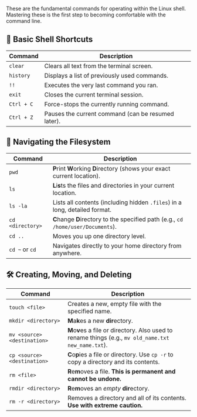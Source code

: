 These are the fundamental commands for operating within the Linux shell. Mastering these is the first step to becoming comfortable with the command line.

## 🐚 Basic Shell Shortcuts

| Command | Description |
|---|---|
| `clear` | Clears all text from the terminal screen. |
| `history` | Displays a list of previously used commands. |
| `!!` | Executes the very last command you ran. |
| `exit` | Closes the current terminal session. |
| `Ctrl + C` | Force-stops the currently running command. |
| `Ctrl + Z` | Pauses the current command (can be resumed later). |

## 📁 Navigating the Filesystem

| Command | Description |
|---|---|
| `pwd` | **P**rint **W**orking **D**irectory (shows your exact current location). |
| `ls` | **L**i**s**ts the files and directories in your current location. |
| `ls -la` | Lists all contents (including hidden `.files`) in a long, detailed format. |
| `cd <directory>` | **C**hange **D**irectory to the specified path (e.g., `cd /home/user/Documents`). |
| `cd ..` | Moves you up one directory level. |
| `cd ~` or `cd` | Navigates directly to your home directory from anywhere. |

## 🛠️ Creating, Moving, and Deleting

| Command | Description |
|---|---|
| `touch <file>` | Creates a new, empty file with the specified name. |
| `mkdir <directory>` | **M**a**k**es a new **dir**ectory. |
| `mv <source> <destination>` | **M**o**v**es a file or directory. Also used to rename things (e.g., `mv old_name.txt new_name.txt`). |
| `cp <source> <destination>` | **C**o**p**ies a file or directory. Use `cp -r` to copy a directory and its contents. |
| `rm <file>` | **R**e**m**oves a file. **This is permanent and cannot be undone.** |
| `rmdir <directory>` | **R**e**m**oves an *empty* **dir**ectory. |
| `rm -r <directory>` | Removes a directory and all of its contents. **Use with extreme caution.** |
